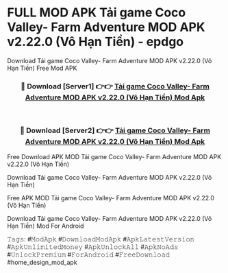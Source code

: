 # FULL MOD APK Tải game Coco Valley- Farm Adventure MOD APK v2.22.0 (Vô Hạn Tiền) - epdgo
Download Tải game Coco Valley- Farm Adventure MOD APK v2.22.0 (Vô Hạn Tiền) Free Mod APK

<div align="center">
<h3>🔴 Download [Server1] 👉👉 <a href="https://apk-comot.site?title=Tải_game_Coco_Valley-_Farm_Adventure_MOD_APK_v2.22.0_(Vô_Hạn_Tiền)">Tải game Coco Valley- Farm Adventure MOD APK v2.22.0 (Vô Hạn Tiền) Mod Apk</a></h3><br>

<h3>🔴 Download [Server2] 👉👉 <a href="https://apk-comot.site?title=Tải_game_Coco_Valley-_Farm_Adventure_MOD_APK_v2.22.0_(Vô_Hạn_Tiền)">Tải game Coco Valley- Farm Adventure MOD APK v2.22.0 (Vô Hạn Tiền) Mod Apk</a></h3>
</div>


Free Download APK MOD Tải game Coco Valley- Farm Adventure MOD APK v2.22.0 (Vô Hạn Tiền)

Download Tải game Coco Valley- Farm Adventure MOD APK v2.22.0 (Vô Hạn Tiền) 

Free APK MOD Tải game Coco Valley- Farm Adventure MOD APK v2.22.0 (Vô Hạn Tiền) 

Download Tải game Coco Valley- Farm Adventure MOD APK v2.22.0 (Vô Hạn Tiền) Mod For Android

𝚃𝚊𝚐𝚜: #𝙼𝚘𝚍𝙰𝚙𝚔 #𝙳𝚘𝚠𝚗𝚕𝚘𝚊𝚍𝙼𝚘𝚍𝙰𝚙𝚔 #𝙰𝚙𝚔𝙻𝚊𝚝𝚎𝚜𝚝𝚅𝚎𝚛𝚜𝚒𝚘𝚗 #𝙰𝚙𝚔𝚄𝚗𝚕𝚒𝚖𝚒𝚝𝚎𝚍𝙼𝚘𝚗𝚎𝚢 #𝙰𝚙𝚔𝚄𝚗𝚕𝚘𝚌𝚔𝙰𝚕𝚕 #𝙰𝚙𝚔𝙽𝚘𝙰𝚍𝚜 #𝚄𝚗𝚕𝚘𝚌𝚔𝙿𝚛𝚎𝚖𝚒𝚞𝚖 #𝙵𝚘𝚛𝙰𝚗𝚍𝚛𝚘𝚒𝚍 #𝙵𝚛𝚎𝚎𝙳𝚘𝚠𝚗𝚕𝚘𝚊𝚍 #home_design_mod_apk